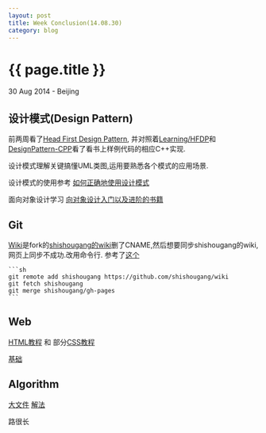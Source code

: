 ```yaml
---
layout: post
title: Week Conclusion(14.08.30)
category: blog
---
```


{{ page.title }}
================

<p class="meta">30 Aug 2014 - Beijing</p>

设计模式(Design Pattern)
---
前两周看了[Head First Design Pattern](http://book.douban.com/subject/1488876/), 并对照着[Learning/HFDP](https://github.com/liuluheng/Learning/tree/master/HFDP)和[DesignPattern-CPP](https://github.com/liuluheng/DesignPattern-CPP)看了看书上样例代码的相应C++实现.

设计模式理解关键搞懂UML类图,运用要熟悉各个模式的应用场景.

设计模式的使用参考
[如何正确地使用设计模式](http://www.zhihu.com/question/23757906)

面向对象设计学习
[向对象设计入门以及进阶的书籍](http://www.zhihu.com/question/24839801)


Git
----
[Wiki](https://github.com/liuluheng/wiki)是fork的[shishougang的wiki](https://github.com/shishougang/wiki)删了CNAME,然后想要同步shishougang的wiki,网页上同步不成功.改用命令行.
参考了[这个](http://www.haojii.com/2011/08/how-to-git-merge-from-forked-repository/)

    ```sh
    git remote add shishougang https://github.com/shishougang/wiki
    git fetch shishougang
    git merge shishougang/gh-pages
    ```

Web
---
[HTML教程](http://w3school.com.cn/html/index.asp) 和 部分[CSS教程](http://w3school.com.cn/css/index.asp)

[基础](http://www.zhihu.com/question/22689579/answer/22318058)

Algorithm
---
[大文件](http://www.zhihu.com/question/24978056/answer/29847826)
[解法](http://www.cnblogs.com/baiyanhuang/archive/2012/11/11/2764914.html)


路很长

